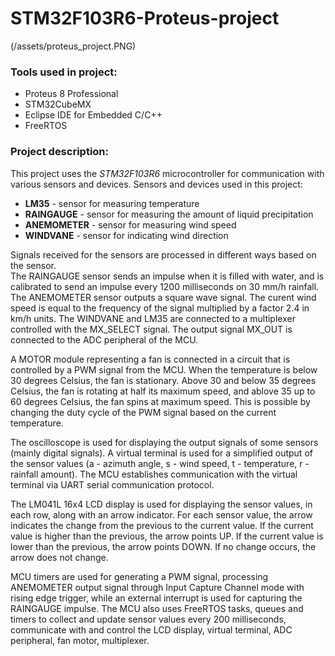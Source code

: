 # STM32F103R6-Proteus-project

(/assets/proteus_project.PNG)

### Tools used in project:
- Proteus 8 Professional
- STM32CubeMX
- Eclipse IDE for Embedded C/C++
- FreeRTOS

### Project description:
This project uses the *STM32F103R6* microcontroller for communication with various sensors and devices.
Sensors and devices used in this project:
- **LM35** - sensor for measuring temperature
- **RAINGAUGE** - sensor for measuring the amount of liquid precipitation
- **ANEMOMETER** - sensor for measuring wind speed
- **WINDVANE** - sensor for indicating wind direction

Signals received for the sensors are processed in different ways based on the sensor.<br>
The RAINGAUGE sensor sends an impulse when it is filled with water, and is calibrated to send an impulse every 1200 milliseconds on 30 mm/h rainfall.
The ANEMOMETER sensor outputs a square wave signal. The curent wind speed is equal to the frequency of the signal multiplied by a factor 2.4 in km/h units.
The WINDVANE and LM35 are connected to a multiplexer controlled with the MX_SELECT signal. The output signal MX_OUT is connected to the ADC peripheral of the MCU.

A MOTOR module representing a fan is connected in a circuit that is controlled by a PWM signal from the MCU. When the temperature is below 30 degrees Celsius,
the fan is stationary. Above 30 and below 35 degrees Celsius, the fan is rotating at half its maximum speed, and ablove 35 up to 60 degrees Celsius,
the fan spins at maximum speed. This is possible by changing the duty cycle of the PWM signal based on the current temperature.

The oscilloscope is used for displaying the output signals of some sensors (mainly digital signals).
A virtual terminal is used for a simplified output of the sensor values (a - azimuth angle, s - wind speed, t - temperature, r - rainfall amount).
The MCU establishes communication with the virtual terminal via UART serial communication protocol.

The LM041L 16x4 LCD display is used for displaying the sensor values, in each row, along with an arrow indicator.
For each sensor value, the arrow indicates the change from the previous to the current value. 
If the current value is higher than the previous, the arrow points UP.
If the current value is lower than the previous, the arrow points DOWN.
If no change occurs, the arrow does not change.

MCU timers are used for generating a PWM signal, processing ANEMOMETER output signal through Input Capture Channel mode with rising edge trigger,
while an external interrupt is used for capturing the RAINGAUGE impulse.
The MCU also uses FreeRTOS tasks, queues and timers to collect and update sensor values every 200 milliseconds, communicate with and control the LCD display,
virtual terminal, ADC peripheral, fan motor, multiplexer.

